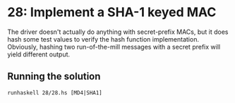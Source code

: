 # 28: Implement a SHA-1 keyed MAC

The driver doesn't actually do anything with secret-prefix MACs, but it does hash some test values to verify the hash function implementation. Obviously, hashing two run-of-the-mill messages with a secret prefix will yield different output.

## Running the solution

```
runhaskell 28/28.hs [MD4|SHA1]
```
